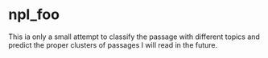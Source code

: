 # npl_foo
This ia only a small attempt to classify the passage with different topics and predict the proper clusters of passages I will read in the future.
